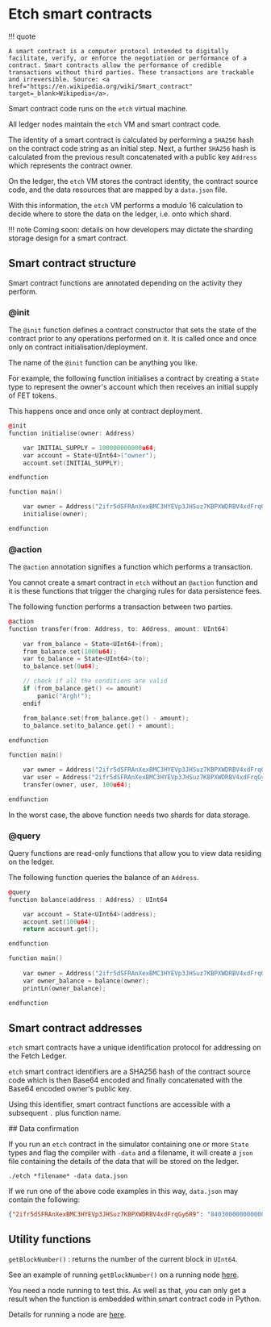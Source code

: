 <h1>Etch smart contracts</h1>

!!! quote

    A smart contract is a computer protocol intended to digitally facilitate, verify, or enforce the negotiation or performance of a contract. Smart contracts allow the performance of credible transactions without third parties. These transactions are trackable and irreversible. Source: <a href="https://en.wikipedia.org/wiki/Smart_contract" target=_blank>Wikipedia</a>.

Smart contract code runs on the `etch` virtual machine. 

All ledger nodes maintain the `etch` VM and smart contract code.

The identity  of a smart contract is calculated by performing a `SHA256` hash on the contract code string as an initial step. Next, a further `SHA256` hash is calculated from the previous result concatenated with a public key `Address` which represents the contract owner.

On the ledger, the `etch` VM stores the contract identity, the contract source code, and the data resources that are mapped by a `data.json` file.

With this information, the `etch` VM performs a modulo 16 calculation to decide where to store the data on the ledger, i.e. onto which shard.

!!! note
	Coming soon: details on how developers may dictate the sharding storage design for a smart contract.



## Smart contract structure

Smart contract functions are annotated depending on the activity they perform.

<H3>@init</H3>	

The `@init` function defines a contract constructor that sets the state of the contract prior to any operations performed on it. It is called once and once only on contract initialisation/deployment.

The name of the `@init` function can be anything you like.

For example, the following function initialises a contract by creating a `State` type to represent the owner's account which then receives an initial supply of FET tokens. 

This happens once and once only at contract deployment.


``` c++
@init
function initialise(owner: Address)

    var INITIAL_SUPPLY = 100000000000u64;
    var account = State<UInt64>("owner");
    account.set(INITIAL_SUPPLY);

endfunction

function main()

	var owner = Address("2ifr5dSFRAnXexBMC3HYEVp3JHSuz7KBPXWDRBV4xdFrqGy6R9");
	initialise(owner);

endfunction
```


<H3>@action</H3>

The `@action` annotation signifies a function which performs a transaction. 

You cannot create a smart contract in `etch` without an `@action` function and it is these functions that trigger the charging rules for data persistence fees.

The following function performs a transaction between two parties.

``` c++
@action
function transfer(from: Address, to: Address, amount: UInt64)
    
    var from_balance = State<UInt64>(from); 
    from_balance.set(1000u64);
    var to_balance = State<UInt64>(to);
    to_balance.set(0u64);

    // check if all the conditions are valid
    if (from_balance.get() <= amount)
    	panic("Argh!");
    endif

    from_balance.set(from_balance.get() - amount);
    to_balance.set(to_balance.get() + amount);
    
endfunction

function main()

	var owner = Address("2ifr5dSFRAnXexBMC3HYEVp3JHSuz7KBPXWDRBV4xdFrqGy6R9");
	var user = Address("2ifr5dSFRAnXexBMC3HYEVp3JHSuz7KBPXWDRBV4xdFrqGy6R9");
	transfer(owner, user, 100u64);

endfunction
```

In the worst case, the above function needs two shards for data storage.


<h3>@query</h3>

Query functions are read-only functions that allow you to view data residing on the ledger. 

The following function queries the balance of an `Address`.

``` c++
@query
function balance(address : Address) : UInt64

    var account = State<UInt64>(address);
    account.set(100u64);
    return account.get();

endfunction

function main()
	
	var owner = Address("2ifr5dSFRAnXexBMC3HYEVp3JHSuz7KBPXWDRBV4xdFrqGy6R9");
	var owner_balance = balance(owner);
	printLn(owner_balance);

endfunction
```


## Smart contract addresses

`etch` smart contracts have a unique identification protocol for addressing on the Fetch Ledger.

`etch` smart contract identifiers are a SHA256 hash of the contract source code which is then Base64 encoded and finally concatenated with the Base64 encoded owner's public key.

Using this identifier, smart contract functions are accessible with a subsequent `.` plus function name.



## Data confirmation

If you run an `etch` contract in the simulator containing one or more `State` types and flag the compiler with `-data` and a filename, it will create a `json` file containing the details of the data that will be stored on the ledger.

`./etch *filename* -data data.json`

If we run one of the above code examples in this way, `data.json` may contain the following:

``` json
{"2ifr5dSFRAnXexBMC3HYEVp3JHSuz7KBPXWDRBV4xdFrqGy6R9": "8403000000000000"}
```

## Utility functions

`getBlockNumber()` : returns the number of the current block in `UInt64`. 

See an example of running `getBlockNumber()` on a running node <a href="../../tutorials/block-number" target=_blank>here</a>.

You need a node running to test this. As well as that, you can only get a result when the function is embedded within smart contract code in Python.

Details for running a node are <a href="../../getting-started/run-a-node/" target=_blank>here</a>.


<br/>
